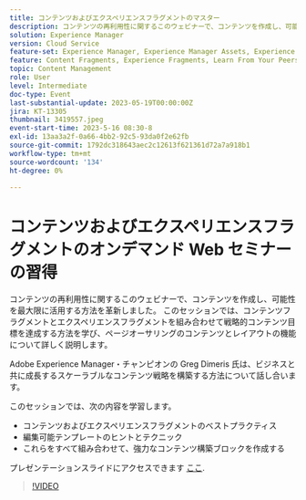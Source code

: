 ```yaml
---
title: コンテンツおよびエクスペリエンスフラグメントのマスター
description: コンテンツの再利用性に関するこのウェビナーで、コンテンツを作成し、可能性を最大限に活用する方法を革新しました。
solution: Experience Manager
version: Cloud Service
feature-set: Experience Manager, Experience Manager Assets, Experience Manager Sites
feature: Content Fragments, Experience Fragments, Learn From Your Peers
topic: Content Management
role: User
level: Intermediate
doc-type: Event
last-substantial-update: 2023-05-19T00:00:00Z
jira: KT-13305
thumbnail: 3419557.jpeg
event-start-time: 2023-5-16 08:30-8
exl-id: 13aa3a2f-0a66-4bb2-92c5-93da0f2e62fb
source-git-commit: 1792dc318643aec2c12613f621361d72a7a918b1
workflow-type: tm+mt
source-wordcount: '134'
ht-degree: 0%

---
```


# コンテンツおよびエクスペリエンスフラグメントのオンデマンド Web セミナーの習得

コンテンツの再利用性に関するこのウェビナーで、コンテンツを作成し、可能性を最大限に活用する方法を革新しました。 このセッションでは、コンテンツフラグメントとエクスペリエンスフラグメントを組み合わせて戦略的コンテンツ目標を達成する方法を学び、ページオーサリングのコンテンツとレイアウトの機能について詳しく説明します。

Adobe Experience Manager・チャンピオンの Greg Dimeris 氏は、ビジネスと共に成長するスケーラブルなコンテンツ戦略を構築する方法について話し合います。

このセッションでは、次の内容を学習します。

* コンテンツおよびエクスペリエンスフラグメントのベストプラクティス
* 編集可能テンプレートのヒントとテクニック
* これらをすべて組み合わせて、強力なコンテンツ構築ブロックを作成する

プレゼンテーションスライドにアクセスできます [ここ](../../assets/experience-manager/may2023/mastering-content-and-experience-fragments/AEM_Content_fragments_and_Experience_Fragments_Webinar_Session_Final.pdf).

>[!VIDEO](https://video.tv.adobe.com/v/3419557/?learn=on)
